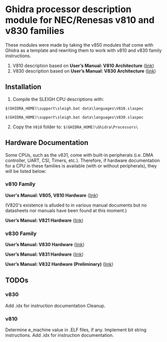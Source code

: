 # Ghidra processor description module for NEC/Renesas v810 and v830 families
These modules were made by taking the v850 modules that come with Ghidra as a template and rewriting them to work with v810 and v830 family instructions.
1. V810 description based on **User’s Manual: V810 Architecture** ([link](https://files.virtual-boy.com/download/978644/u10082ej1v0um00.pdf))
2. V830 description based on **User’s Manual: V830 Architecture** ([link](https://www.renesas.com/us/en/document/mat/v830tm-hardware))
## Installation

1. Compile the SLEIGH CPU descriptions with:

`$(GHIDRA_HOME)\support\sleigh.bat data\languages\V810.slaspec`

`$(GHIDRA_HOME)\support\sleigh.bat data\languages\V830.slaspec`

2. Copy the `V810` folder to:
`$(GHIDRA_HOME)\Ghidra\Processors\`
## Hardware Documentation
Some CPUs, such as the v831, come with built-in peripherals (i.e. DMA controller, UART, CSI, Timers, etc.). Therefore, if hardware documentation for a CPU in these families is available (with or without peripherals), they will be listed below:
### v810 Family
**User's Manual: V805, V810 Hardware** ([link](http://goliathindustries.com/vb/download/cpu/U10661EJ5V0UM00.pdf))

(V820's existence is alluded to in various manual documents but no datasheets nor manuals have been found at this moment.)

**User’s Manual: V821 Hardware** ([link](https://www.renesas.com/us/en/document/mah/v821tm-hardware))
### v830 Family
 **User’s Manual: V830 Hardware** ([link](https://www.renesas.com/us/en/document/mat/v830tm-hardware))

 **User’s Manual: V831 Hardware** ([link](https://www.renesas.com/us/en/document/mat/v831tm-hardware))

 **User’s Manual: V832 Hardware (Preliminary)** ([link](https://www.renesas.com/us/en/document/mah/v832tm-hardware-preliminary))
## TODOs
### v830
Add .idx for instruction documentation
Cleanup.

### v810
Determine e_machine value in .ELF files, if any.
Implement bit string instructions.
Add .idx for instruction documentation.


